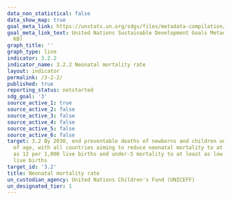 ```yaml
---
data_non_statistical: false
data_show_map: true
goal_meta_link: https://unstats.un.org/sdgs/files/metadata-compilation/Metadata-Goal-3.pdf
goal_meta_link_text: United Nations Sustainable Development Goals Metadata (PDF 225
  KB)
graph_title: ''
graph_type: line
indicator: 3.2.2
indicator_name: 3.2.2 Neonatal mortality rate
layout: indicator
permalink: /3-2-2/
published: true
reporting_status: notstarted
sdg_goal: '3'
source_active_1: true
source_active_2: false
source_active_3: false
source_active_4: false
source_active_5: false
source_active_6: false
target: 3.2 By 2030, end preventable deaths of newborns and children under 5 years
  of age, with all countries aiming to reduce neonatal mortality to at least as low
  as 12 per 1,000 live births and under-5 mortality to at least as low as 25 per 1,000
  live births
target_id: '3.2'
title: Neonatal mortality rate
un_custodian_agency: United Nations Children's Fund (UNICEFF)
un_designated_tier: 1
---
```

